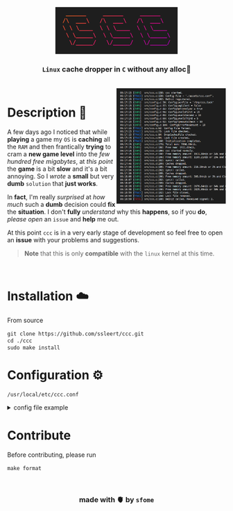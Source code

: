 
<div align="center">
<img src="https://raw.githubusercontent.com/ssleert/ccc/master/assets/uneeded/logo.png" width="56%">


### **`Linux` cache dropper in `C` without any alloc🎈**

<br>
</div>

<img src="https://raw.githubusercontent.com/ssleert/ccc/master/assets/uneeded/log.png" width="50%" align="right">

# Description 📖
A few days ago I noticed that while **playing** a game my `OS` is **caching** all the `RAM` and then frantically **trying** to cram a **new game level** into the *few hundred free migabytes*, at *this point* the **game** is a bit **slow** and it's a bit annoying. So I *wrote* a **small** but very **dumb** `solution` that **just works**.

In **fact**, I'm really *surprised* at *how much* such a **dumb** decision could **fix** the **situation**. I don't **fully** *understand* why this **happens**, so if you **do**, *please open* an ``issue`` and **help** me out.

At this point `ссс` is in a very early stage of development so feel free to open an **issue** with your problems and suggestions.

> **Note** that this is only **compatible** with the `linux` kernel at this time.

<br>

# Installation ☁️
From source
```
git clone https://github.com/ssleert/ccc.git
cd ./ccc
sudo make install
```

# Configuration ⚙️
```fish
/usr/local/etc/ccc.conf
```

<details>
<summary>config file example</summary>

```ini
[Files]
  Lock = /tmp/ccc.lock

[Log]
  Silent = false

[Options]
  Sync = true

[Levels] # percents
  First  = 15
  Second = 10
  Third  = 5

[Timeouts] # seconds
  Check = 10

[Error]
  MaxAmount = 10

```

</details>

# Contribute
Before contributing, please run
```fish
make format
```

<br>
<div align="center">

### made with 🫀 by `sfome`

</div>

